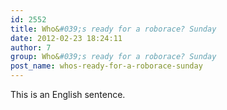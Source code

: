 ```yaml
---
id: 2552
title: Who&#039;s ready for a roborace? Sunday
date: 2012-02-23 18:24:11
author: 7
group: Who&#039;s ready for a roborace? Sunday
post_name: whos-ready-for-a-roborace-sunday
---
```


This is an English sentence.